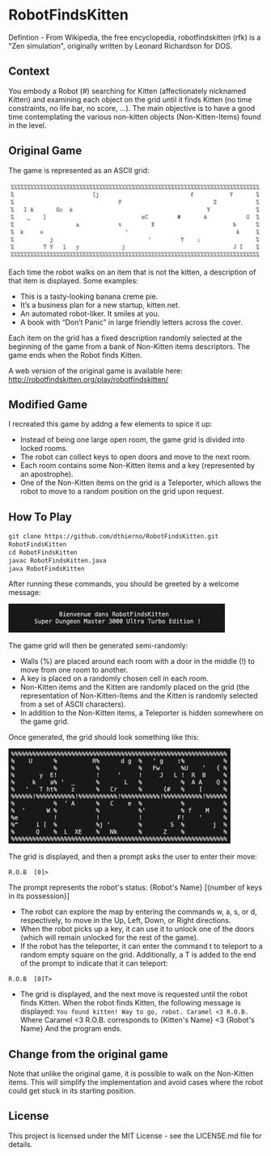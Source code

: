 # RobotFindsKitten
Defintion - From Wikipedia, the free encyclopedia, robotfindskitten (rfk) is a "Zen simulation", originally written by Leonard Richardson for DOS.

## Context
You embody a Robot (#) searching for Kitten (affectionately nicknamed Kitten) and examining each object on the grid until it finds Kitten (no time constraints, no life bar, no score, ...). The main objective is to have a good time contemplating the various non-kitten objects (Non-Kitten-Items) found in the level.

## Original Game
The game is represented as an ASCII grid:

![alt text](documentation/assets/image.png)

Each time the robot walks on an item that is not the kitten, a description of that item is displayed. Some examples:
- This is a tasty-looking banana creme pie.
- It’s a business plan for a new startup, kitten.net.
- An automated robot-liker. It smiles at you.
- A book with “Don’t Panic” in large friendly letters across the cover.

Each item on the grid has a fixed description randomly selected at the beginning of the game from a bank of Non-Kitten items descriptors. The game ends when the Robot finds Kitten.

A web version of the original game is available here: http://robotfindskitten.org/play/robotfindskitten/

## Modified Game
I recreated this game by addng a few elements to spice it up:
- Instead of being one large open room, the game grid is divided into locked rooms.
- The robot can collect keys to open doors and move to the next room.
- Each room contains some Non-Kitten items and a key (represented by an apostrophe).
- One of the Non-Kitten items on the grid is a Teleporter, which allows the robot to move to a random position on the grid upon request.

## How To Play
```shell
git clone https://github.com/dthierno/RobotFindsKitten.git RobotFindsKitten
cd RobotFindsKitten
javac RobotFindsKitten.java
java RobotFindsKitten
```

After running these commands, you should be greeted by a welcome message:

![alt text](documentation/assets/greeting.png)

The game grid will then be generated semi-randomly:
- Walls (%) are placed around each room with a door in the middle (!) to move from one room to another.
- A key is placed on a randomly chosen cell in each room.
- Non-Kitten items and the Kitten are randomly placed on the grid (the representation of Non-Kitten-Items and the Kitten is randomly selected from a set of ASCII characters).
- In addition to the Non-Kitten items, a Teleporter is hidden somewhere on the game grid.

Once generated, the grid should look something like this:

![alt text](documentation/assets/grid.png)

The grid is displayed, and then a prompt asks the user to enter their move:

```shell
R.O.B  [0]>
``` 

The prompt represents the robot's status: {Robot's Name} [{number of keys in its possession}]

- The robot can explore the map by entering the commands w, a, s, or d, respectively, to move in the Up, Left, Down, or Right directions.
- When the robot picks up a key, it can use it to unlock one of the doors (which will remain unlocked for the rest of the game).
- If the robot has the teleporter, it can enter the command t to teleport to a random empty square on the grid. Additionally, a T is added to the end of the prompt to indicate that it can teleport:

```shell
R.O.B  [0]T>
``` 

- The grid is displayed, and the next move is requested until the robot finds Kitten.
When the robot finds Kitten, the following message is displayed: `
You found kitten! Way to go, robot.
Caramel <3 R.O.B.
` 
Where Caramel <3 R.O.B. corresponds to {Kitten's Name} <3 {Robot's Name} And the program ends.


## Change from the original game
Note that unlike the original game, it is possible to walk on the Non-Kitten items. This will simplify the implementation and avoid cases where the robot could get stuck in its starting position.

## License

This project is licensed under the MIT License - see the LICENSE.md file for details.
